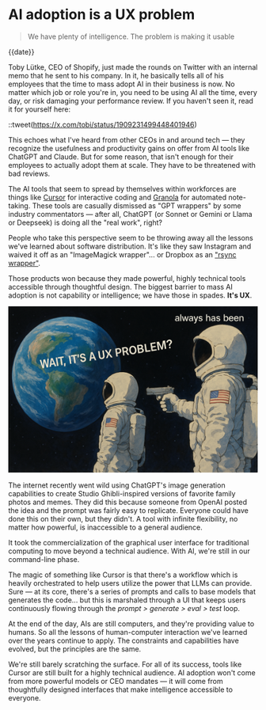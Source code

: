 # AI adoption is a UX problem
>  We have plenty of intelligence. The problem is making it usable

{{date}}

Toby Lütke, CEO of Shopify, just made the rounds on Twitter with an internal memo that he sent to his company. In it, he basically tells all of his employees that the time to mass adopt AI in their business is now. No matter which job or role you're in, you need to be using AI all the time, every day, or risk damaging your performance review. If you haven't seen it, read it for yourself here:

::tweet(https://x.com/tobi/status/1909231499448401946)

This echoes what I've heard from other CEOs in and around tech — they recognize the usefulness and productivity gains on offer from AI tools like ChatGPT and Claude. But for some reason, that isn't enough for their employees to actually adopt them at scale. They have to be threatened with bad reviews.

The AI tools that seem to spread by themselves within workforces are things like [Cursor](http://cursor.com/) for interactive coding and [Granola](https://www.granola.ai/) for automated note-taking. These tools are casually dismissed as "GPT wrappers" by some industry commentators — after all, ChatGPT (or Sonnet or Gemini or Llama or Deepseek) is doing all the "real work", right?

People who take this perspective seem to be throwing away all the lessons we've learned about software distribution. It's like they saw Instagram and waived it off as an "ImageMagick wrapper"... or Dropbox as an ["rsync wrapper"](https://news.ycombinator.com/item?id=8863).

Those products won because they made powerful, highly technical tools accessible through thoughtful design. The biggest barrier to mass AI adoption is not capability or intelligence; we have those in spades. **It's UX**.

![Always has been](assets/images/ux-astro-meme.png)

The internet recently went wild using ChatGPT's image generation capabilities to create Studio Ghibli-inspired versions of favorite family photos and memes. They did this because someone from OpenAI posted the idea and the prompt was fairly easy to replicate. Everyone could have done this on their own, but they didn't. A tool with infinite flexibility, no matter how powerful, is inaccessible to a general audience.

It took the commercialization of the graphical user interface for traditional computing to move beyond a technical audience. With AI, we're still in our command-line phase.

The magic of something like Cursor is that there's a workflow which is heavily orchestrated to help users utilize the power that LLMs can provide. Sure — at its core, there's a series of prompts and calls to base models that generates the code... but this is marshaled through a UI that keeps users continuously flowing through the *prompt > generate > eval > test* loop.

At the end of the day, AIs are still computers, and they're providing value to humans. So all the lessons of human-computer interaction we've learned over the years continue to apply. The constraints and capabilities have evolved, but the principles are the same.

We're still barely scratching the surface. For all of its success, tools like Cursor are still built for a highly technical audience. AI adoption won't come from more powerful models or CEO mandates — it will come from thoughtfully designed interfaces that make intelligence accessible to everyone.
